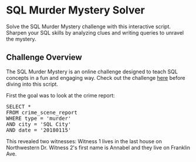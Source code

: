# SQL Murder Mystery Solver

Solve the SQL Murder Mystery challenge with this interactive script. Sharpen your SQL skills by analyzing clues and writing queries to unravel the mystery.

## Challenge Overview

The SQL Murder Mystery is an online challenge designed to teach SQL concepts in a fun and engaging way. Check out the challenge [here](https://mystery.knightlab.com/) before diving into this script.

First the goal was to look at the crime report:

<pre>
SELECT *
FROM crime_scene_report
WHERE type = 'murder'
AND city = 'SQL City'
AND date = '20180115'
</pre>
  
This revealed two witnesses:
Witness 1 lives in the last house on Northwestern Dr.
Witness 2's first name is Annabel and they live on Franklin Ave.

